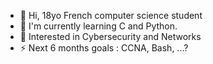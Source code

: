 - 👋 Hi, 18yo French computer science student
- 🌱 I'm currently learning C and Python.
- 👀 Interested in Cybersecurity and Networks
- ⚡ Next 6 months goals : CCNA, Bash, ...?

<!---
 I’m @Yoanprt
- 👀 I’m interested in ...
- 🌱 I’m currently learning ...
- 💞️ I’m looking to collaborate on ...
- 📫 How to reach me ...
- 😄 Pronouns: ...
- ⚡ Fun fact: ...
Yoanprt/Yoanprt is a ✨ special ✨ repository because its `README.md` (this file) appears on your GitHub profile.
You can click the Preview link to take a look at your changes.
--->
